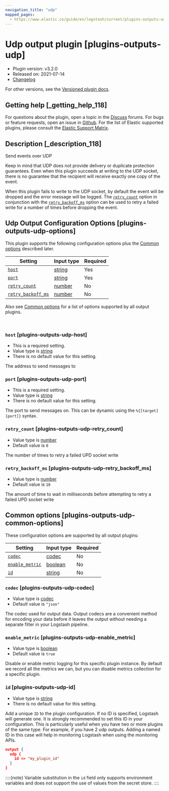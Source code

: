 ```yaml
---
navigation_title: "udp"
mapped_pages:
  - https://www.elastic.co/guide/en/logstash/current/plugins-outputs-udp.html
---
```


# Udp output plugin [plugins-outputs-udp]


* Plugin version: v3.2.0
* Released on: 2021-07-14
* [Changelog](https://github.com/logstash-plugins/logstash-output-udp/blob/v3.2.0/CHANGELOG.md)

For other versions, see the [Versioned plugin docs](logstash-docs://docs/reference/output-udp-index.md).

## Getting help [_getting_help_118]

For questions about the plugin, open a topic in the [Discuss](http://discuss.elastic.co) forums. For bugs or feature requests, open an issue in [Github](https://github.com/logstash-plugins/logstash-output-udp). For the list of Elastic supported plugins, please consult the [Elastic Support Matrix](https://www.elastic.co/support/matrix#logstash_plugins).


## Description [_description_118]

Send events over UDP

Keep in mind that UDP does not provide delivery or duplicate protection guarantees. Even when this plugin succeeds at writing to the UDP socket, there is no guarantee that the recipient will receive exactly one copy of the event.

When this plugin fails to write to the UDP socket, by default the event will be dropped and the error message will be logged. The [`retry_count`](#plugins-outputs-udp-retry_count) option in conjunction with the [`retry_backoff_ms`](#plugins-outputs-udp-retry_backoff_ms) option can be used to retry a failed write for a number of times before dropping the event.


## Udp Output Configuration Options [plugins-outputs-udp-options]

This plugin supports the following configuration options plus the [Common options](#plugins-outputs-udp-common-options) described later.

| Setting | Input type | Required |
| --- | --- | --- |
| [`host`](#plugins-outputs-udp-host) | [string](/reference/configuration-file-structure.md#string) | Yes |
| [`port`](#plugins-outputs-udp-port) | [string](/reference/configuration-file-structure.md#string) | Yes |
| [`retry_count`](#plugins-outputs-udp-retry_count) | [number](/reference/configuration-file-structure.md#number) | No |
| [`retry_backoff_ms`](#plugins-outputs-udp-retry_backoff_ms) | [number](/reference/configuration-file-structure.md#number) | No |

Also see [Common options](#plugins-outputs-udp-common-options) for a list of options supported by all output plugins.

 

### `host` [plugins-outputs-udp-host]

* This is a required setting.
* Value type is [string](/reference/configuration-file-structure.md#string)
* There is no default value for this setting.

The address to send messages to


### `port` [plugins-outputs-udp-port]

* This is a required setting.
* Value type is [string](/reference/configuration-file-structure.md#string)
* There is no default value for this setting.

The port to send messages on. This can be dynamic using the `%{[target][port]}` syntax.


### `retry_count` [plugins-outputs-udp-retry_count]

* Value type is [number](/reference/configuration-file-structure.md#number)
* Default value is `0`

The number of times to retry a failed UPD socket write


### `retry_backoff_ms` [plugins-outputs-udp-retry_backoff_ms]

* Value type is [number](/reference/configuration-file-structure.md#number)
* Default value is `10`

The amount of time to wait in milliseconds before attempting to retry a failed UPD socket write



## Common options [plugins-outputs-udp-common-options]

These configuration options are supported by all output plugins:

| Setting | Input type | Required |
| --- | --- | --- |
| [`codec`](#plugins-outputs-udp-codec) | [codec](/reference/configuration-file-structure.md#codec) | No |
| [`enable_metric`](#plugins-outputs-udp-enable_metric) | [boolean](/reference/configuration-file-structure.md#boolean) | No |
| [`id`](#plugins-outputs-udp-id) | [string](/reference/configuration-file-structure.md#string) | No |

### `codec` [plugins-outputs-udp-codec]

* Value type is [codec](/reference/configuration-file-structure.md#codec)
* Default value is `"json"`

The codec used for output data. Output codecs are a convenient method for encoding your data before it leaves the output without needing a separate filter in your Logstash pipeline.


### `enable_metric` [plugins-outputs-udp-enable_metric]

* Value type is [boolean](/reference/configuration-file-structure.md#boolean)
* Default value is `true`

Disable or enable metric logging for this specific plugin instance. By default we record all the metrics we can, but you can disable metrics collection for a specific plugin.


### `id` [plugins-outputs-udp-id]

* Value type is [string](/reference/configuration-file-structure.md#string)
* There is no default value for this setting.

Add a unique `ID` to the plugin configuration. If no ID is specified, Logstash will generate one. It is strongly recommended to set this ID in your configuration. This is particularly useful when you have two or more plugins of the same type. For example, if you have 2 udp outputs. Adding a named ID in this case will help in monitoring Logstash when using the monitoring APIs.

```json
output {
  udp {
    id => "my_plugin_id"
  }
}
```

::::{note}
Variable substitution in the `id` field only supports environment variables and does not support the use of values from the secret store.
::::




